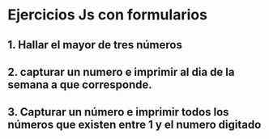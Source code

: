 # Ejercicios Js con formularios

## 1. Hallar el mayor de tres números

## 2. capturar un numero e imprimir al dia de la semana a que corresponde.

## 3. Capturar un número e imprimir todos los números que existen entre 1 y el numero digitado